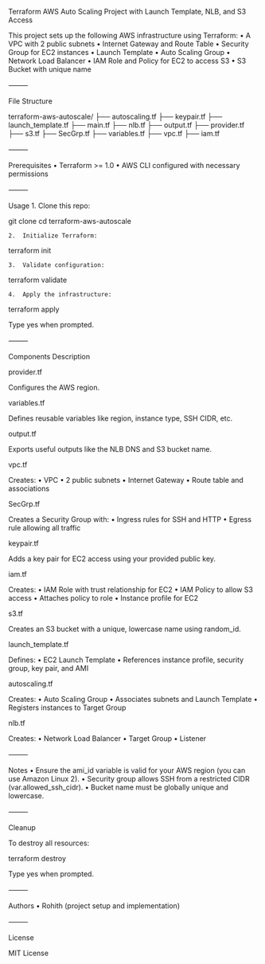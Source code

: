 Terraform AWS Auto Scaling Project with Launch Template, NLB, and S3 Access

This project sets up the following AWS infrastructure using Terraform:
	•	A VPC with 2 public subnets
	•	Internet Gateway and Route Table
	•	Security Group for EC2 instances
	•	Launch Template
	•	Auto Scaling Group
	•	Network Load Balancer
	•	IAM Role and Policy for EC2 to access S3
	•	S3 Bucket with unique name

⸻

File Structure

terraform-aws-autoscale/
├── autoscaling.tf
├── keypair.tf
├── launch_template.tf
├── main.tf
├── nlb.tf
├── output.tf
├── provider.tf
├── s3.tf
├── SecGrp.tf
├── variables.tf
├── vpc.tf
├── iam.tf


⸻

Prerequisites
	•	Terraform >= 1.0
	•	AWS CLI configured with necessary permissions

⸻

Usage
	1.	Clone this repo:

git clone <repo-url>
cd terraform-aws-autoscale

	2.	Initialize Terraform:

terraform init

	3.	Validate configuration:

terraform validate

	4.	Apply the infrastructure:

terraform apply

Type yes when prompted.

⸻

Components Description

provider.tf

Configures the AWS region.

variables.tf

Defines reusable variables like region, instance type, SSH CIDR, etc.

output.tf

Exports useful outputs like the NLB DNS and S3 bucket name.

vpc.tf

Creates:
	•	VPC
	•	2 public subnets
	•	Internet Gateway
	•	Route table and associations

SecGrp.tf

Creates a Security Group with:
	•	Ingress rules for SSH and HTTP
	•	Egress rule allowing all traffic

keypair.tf

Adds a key pair for EC2 access using your provided public key.

iam.tf

Creates:
	•	IAM Role with trust relationship for EC2
	•	IAM Policy to allow S3 access
	•	Attaches policy to role
	•	Instance profile for EC2

s3.tf

Creates an S3 bucket with a unique, lowercase name using random_id.

launch_template.tf

Defines:
	•	EC2 Launch Template
	•	References instance profile, security group, key pair, and AMI

autoscaling.tf

Creates:
	•	Auto Scaling Group
	•	Associates subnets and Launch Template
	•	Registers instances to Target Group

nlb.tf

Creates:
	•	Network Load Balancer
	•	Target Group
	•	Listener

⸻

Notes
	•	Ensure the ami_id variable is valid for your AWS region (you can use Amazon Linux 2).
	•	Security group allows SSH from a restricted CIDR (var.allowed_ssh_cidr).
	•	Bucket name must be globally unique and lowercase.

⸻

Cleanup

To destroy all resources:

terraform destroy

Type yes when prompted.

⸻

Authors
	•	Rohith (project setup and implementation)

⸻

License

MIT License
